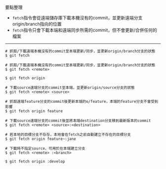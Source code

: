 要點整理
- `fetch`指令會從遠端儲存庫下載本機沒有的commit，並更新遠端分支origin/branch指向的位置
- `fetch`指令只會下載本端和遠端同步所需的commit，但不會更新/合併任何的檔案

---

```
# 抓取/下載遠端本機沒有的commit至本端更新/同步，並更新origin/branch分支的狀態
$ git fetch
```

```
# 抓取/下載遠端本機沒有的commit至本端更新/同步，並更新origin/branch分支的狀態
$ git fetch <remote>
 
$ git fetch origin
```

```
# 下載source遠端分支的commit至本端，並更新origin/source分支的狀態
$ git fetch <remote> <source>

# 抓取遠端feature分支的commit後更新本端的o/feature，本端的feature分支不會受到影響
$ git fetch origin feature
```

```
# 下載source遠端分支的commit後並將本端destination分支移到最新版本的commit
$ git fetch <remote> <source>:<destination>

# 若本地的目標分支不存存，本地會在fetch之前自動建立不存在的目標分支
$ git fetch origin feature~:jane
```

```
# 下載時不指定source，可用於在本端建立分支
$ git fetch <remote> :<branch>

$ git fetch origin :develop
```